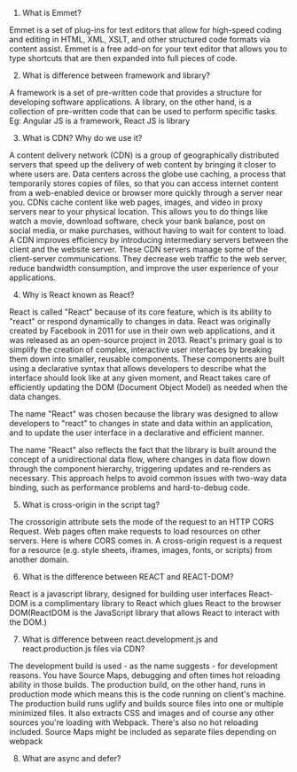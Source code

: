 1. What is Emmet?

Emmet is a set of plug-ins for text editors that allow for high-speed coding and editing in HTML, XML, XSLT, and other structured code formats via content assist.
Emmet is a free add-on for your text editor that allows you to type shortcuts that are then expanded into full pieces of code.

2. What is difference between framework and library?

A framework is a set of pre-written code that provides a structure for developing software applications. A library, on the other hand, is a collection of pre-written code that can be used to perform specific tasks.
Eg: Angular JS is a framework, React JS is library


3. What is CDN? Why do we use it?

A content delivery network (CDN) is a group of geographically distributed servers that speed up the delivery of web content by bringing it closer to where users are. Data centers across the globe use caching, a process that temporarily stores copies of files, so that you can access internet content from a web-enabled device or browser more quickly through a server near you. CDNs cache content like web pages, images, and video in proxy servers near to your physical location. This allows you to do things like watch a movie, download software, check your bank balance, post on social media, or make purchases, without having to wait for content to load.
A CDN improves efficiency by introducing intermediary servers between the client and the website server. These CDN servers manage some of the client-server communications. They decrease web traffic to the web server, reduce bandwidth consumption, and improve the user experience of your applications.

4. Why is React known as React?

React is called "React" because of its core feature, which is its ability to "react" or respond dynamically to changes in data. React was originally created by Facebook in 2011 for use in their own web applications, and it was released as an open-source project in 2013.
React's primary goal is to simplify the creation of complex, interactive user interfaces by breaking them down into smaller, reusable components. These components are built using a declarative syntax that allows developers to describe what the interface should look like at any given moment, and React takes care of efficiently updating the DOM (Document Object Model) as needed when the data changes.

The name "React" was chosen because the library was designed to allow developers to "react" to changes in state and data within an application, and to update the user interface in a declarative and efficient manner.

The name "React" also reflects the fact that the library is built around the concept of a unidirectional data flow, where changes in data flow down through the component hierarchy, triggering updates and re-renders as necessary. This approach helps to avoid common issues with two-way data binding, such as performance problems and hard-to-debug code.

5. What is cross-origin in the script tag?

The crossorigin attribute sets the mode of the request to an HTTP CORS Request. Web pages often make requests to load resources on other servers. Here is where CORS comes in. A cross-origin request is a request for a resource (e.g. style sheets, iframes, images, fonts, or scripts) from another domain.

6. What is the difference between REACT and REACT-DOM?

React is a javascript library, designed for building user interfaces
React-DOM is a complimentary library to React which glues React to the browser DOM(ReactDOM is the JavaScript library that allows React to interact with the DOM.)

7. What is difference between react.development.js and react.production.js files via CDN?

The development build is used - as the name suggests - for development reasons. You have Source Maps, debugging and often times hot reloading ability in those builds.
The production build, on the other hand, runs in production mode which means this is the code running on client's machine. The production build runs uglify and builds source files into one or multiple minimized files. It also extracts CSS and images and of course any other sources you're loading with Webpack. There's also no hot reloading included. Source Maps might be included as separate files depending on webpack 

8. What are async and defer?

